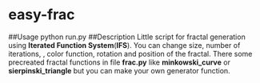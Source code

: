 # easy-frac
##Usage
python run.py
##Description
Little script for fractal generation using **Iterated Function System**(**IFS**). You can change size, number of iterations, , color function, rotation and position of the fractal. There some precreated fractal functions in file **frac.py** like **minkowski_curve** or **sierpinski_triangle** but you can make your own generator function.

